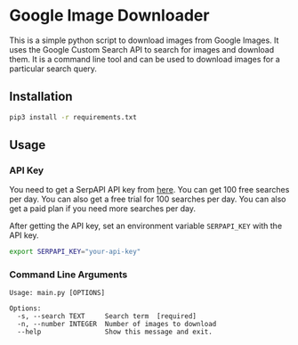 # Google Image Downloader

This is a simple python script to download images from Google Images. It uses the Google Custom Search API to search for images and download them. It is a command line tool and can be used to download images for a particular search query.

## Installation

```bash
pip3 install -r requirements.txt
```

## Usage

### API Key
You need to get a SerpAPI API key from [here](https://serpapi.com/manage-api-key). You can get 100 free searches per day. You can also get a free trial for 100 searches per day. You can also get a paid plan if you need more searches per day.

After getting the API key, set an environment variable `SERPAPI_KEY` with the API key.
```bash
export SERPAPI_KEY="your-api-key"
```
### Command Line Arguments

```
Usage: main.py [OPTIONS]

Options:
  -s, --search TEXT     Search term  [required]
  -n, --number INTEGER  Number of images to download
  --help                Show this message and exit.
```